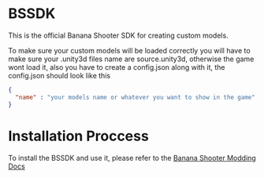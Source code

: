 # BSSDK
This is the official Banana Shooter SDK for creating custom models.

To make sure your custom models will be loaded correctly you will have to make sure your .unity3d files name are source.unity3d, otherwise the game wont load it, also you have to create a config.json along with it, the config.json should look like this

```json
{
  "name" : "your models name or whatever you want to show in the game"
}
```

# Installation Proccess
To install the BSSDK and use it, please refer to the [Banana Shooter Modding Docs](https://bs-docs.readthedocs.io/en/latest/index.html)
